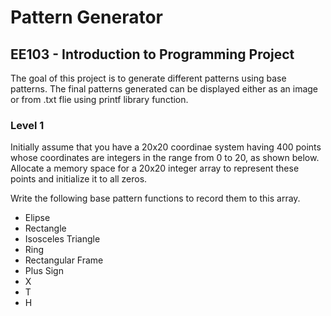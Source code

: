 # Pattern Generator
## EE103 - Introduction to Programming Project
The goal of this project is to generate different patterns using base patterns. The final patterns generated can be displayed either as an image or from .txt flie using printf library function.

### Level 1
Initially assume that you have a 20x20 coordinae system having 400 points whose coordinates are integers in the range from 0 to 20, as shown below. Allocate a memory space for a 20x20 integer array to represent these points and initialize it to all zeros.

Write the following base pattern functions to record them to this array.
- Elipse
- Rectangle
- Isosceles Triangle
- Ring
- Rectangular Frame
- Plus Sign
- X
- T
- H
